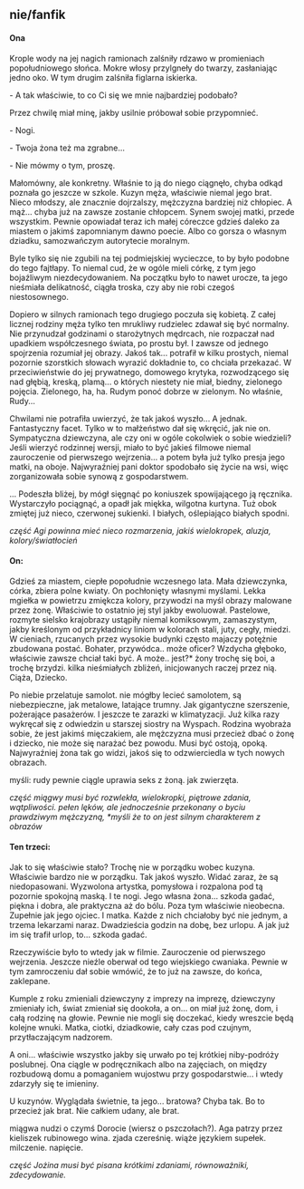 ## nie/fanfik

#### Ona

Krople wody na jej nagich ramionach zalśniły rdzawo w promieniach popołudniowego słońca. Mokre włosy przylgneły do twarzy, zasłaniając jedno oko. W tym drugim zalśniła figlarna iskierka.

\- A tak właściwie, to co Ci się we mnie najbardziej podobało?  

Przez chwilę miał minę, jakby usilnie próbował sobie przypomnieć.

\- Nogi.

\- Twoja żona też ma zgrabne...

\- Nie mówmy o tym, proszę.

Małomówny, ale konkretny. Właśnie to ją do niego ciągnęło, chyba odkąd poznała go jeszcze w szkole. Kuzyn męża, właściwie niemal jego brat. Nieco młodszy, ale znacznie dojrzalszy, mężczyzna bardziej niż chłopiec. A mąż... chyba już na zawsze zostanie chłopcem. Synem swojej matki, przede wszystkim. Pewnie opowiadał teraz ich małej córeczce gdzieś daleko za miastem o jakimś zapomnianym dawno poecie. Albo co gorsza o własnym dziadku, samozwańczym autorytecie moralnym. 

Byle tylko się nie zgubili na tej podmiejskiej wycieczce, to by było podobne do tego fajtłapy. To niemal cud, że w ogóle mieli córkę, z tym jego bojaźliwym niezdecydowaniem. Na początku było to nawet urocze, ta jego nieśmiała delikatność, ciągła troska, czy aby nie robi czegoś niestosownego. 

Dopiero w silnych ramionach tego drugiego poczuła się kobietą. Z całej licznej rodziny męża tylko ten mrukliwy rudzielec zdawał się być normalny. Nie przynudzał godzinami o starożytnych mędrcach, nie rozpaczał nad upadkiem współczesnego świata, po prostu był. I zawsze od jednego spojrzenia rozumiał jej obrazy. Jakoś tak... potrafił w kilku prostych, niemal pozornie szorstkich słowach wyrazić dokładnie to, co chciała przekazać. W przeciwieństwie do jej prywatnego, domowego krytyka, rozwodzącego się nad głębią, kreską, plamą... o których niestety nie miał, biedny, zielonego pojęcia. Zielonego, ha, ha. Rudym ponoć dobrze w zielonym. 
No właśnie, Rudy... 

Chwilami nie potrafiła uwierzyć, że tak jakoś wyszło... A jednak. Fantastyczny facet. Tylko w to małżeństwo dał się wkręcić, jak nie on. Sympatyczna dziewczyna, ale czy oni w ogóle cokolwiek o sobie wiedzieli? Jeśli wierzyć rodzinnej wersji, miało to być jakieś filmowe niemal zauroczenie od pierwszego wejrzenia... a potem była już tylko presja jego matki, na oboje. Najwyraźniej pani doktor spodobało się życie na wsi, więc zorganizowała sobie synową z gospodarstwem.

...
Podeszła bliżej, by mógł sięgnąć po koniuszek spowijającego ją ręcznika. Wystarczyło pociągnąć, a opadł jak miękka, wilgotna kurtyna. Tuż obok zmiętej już nieco, czerwonej sukienki. I białych, oślepiająco białych spodni.

_część Agi powinna mieć nieco rozmarzenia, jakiś wielokropek, aluzja, kolory/światłocień_

#### On: 

Gdzieś za miastem, ciepłe popołudnie wczesnego lata. Mała dziewczynka, córka, zbiera polne kwiaty. On pochłonięty własnymi myślami. Lekka mgiełka w powietrzu zmiękcza kolory, przywodzi na myśl obrazy malowane przez żonę. Właściwie to ostatnio jej styl jakby ewoluował. Pastelowe, rozmyte sielsko krajobrazy ustąpiły niemal komiksowym, zamaszystym, jakby kreślonym od przykładnicy liniom w kolorach stali, juty, cegły, miedzi. W cieniach, rzucanych przez wysokie budynki często majaczy potężnie zbudowana postać. Bohater, przywódca.. może oficer? Wzdycha głęboko, właściwie zawsze chciał taki być. A może.. jest?\* żony trochę się boi, a trochę brzydzi. kilka nieśmiałych zbliżeń, inicjowanych raczej przez nią. Ciąża, Dziecko. 

Po niebie przelatuje samolot. nie mógłby lecieć samolotem, są niebezpieczne, jak metalowe, latające trumny. Jak gigantyczne szerszenie, pożerające pasażerów. I jeszcze te zarazki w klimatyzacji. Już kilka razy wykręcał się z odwiedzin u starszej siostry na Wyspach. Rodzina wyobraża sobie, że jest jakimś mięczakiem, ale mężczyzna musi przecież dbać o żonę i dziecko, nie może się narażać bez powodu. Musi być ostoją, opoką. Najwyraźniej żona tak go widzi, jakoś się to odzwierciedla w tych nowych obrazach. 

myśli: rudy pewnie ciągle uprawia seks z żoną. jak zwierzęta.

_część miągwy musi być rozwlekła, wielokropki, piętrowe zdania, wątpliwości. pełen lęków, ale jednocześnie przekonany o byciu prawdziwym mężczyzną, \*myśli że to on jest silnym charakterem z obrazów_


#### Ten trzeci:

Jak to się właściwie stało? Trochę nie w porządku wobec kuzyna. Właściwie bardzo nie w porządku. Tak jakoś wyszło. Widać zaraz, że są niedopasowani. Wyzwolona artystka, pomysłowa i rozpalona pod tą pozornie spokojną maską. I te nogi. Jego własna żona... szkoda gadać, piękna i dobra, ale praktyczna aż do bólu. Poza tym właściwie nieobecna. Zupełnie jak jego ojciec. I matka. Każde z nich chciałoby być nie jednym, a trzema lekarzami naraz. Dwadzieścia godzin na dobę, bez urlopu. A jak już im się trafił urlop, to... szkoda gadać. 

Rzeczywiście było to wtedy jak w filmie. Zauroczenie od pierwszego wejrzenia. Jeszcze nieźle oberwał od tego wiejskiego cwaniaka. Pewnie w tym zamroczeniu dał sobie wmówić, że to już na zawsze, do końca, zaklepane. 

Kumple z roku zmieniali dziewczyny z imprezy na imprezę, dziewczyny zmieniały ich, świat zmieniał się dookoła, a on... on miał już żonę, dom, i całą rodzinę na głowie. Pewnie nie mogli się doczekać, kiedy wreszcie będą kolejne wnuki. Matka, ciotki, dziadkowie, cały czas pod czujnym, przytłaczającym nadzorem. 

A oni... właściwie wszystko jakby się urwało po tej krótkiej niby-podróży poslubnej. Ona ciągle w podręcznikach albo na zajęciach, on między rozbudową domu a pomaganiem wujostwu przy gospodarstwie... i wtedy zdarzyły się te imieniny. 

U kuzynów. Wyglądała świetnie, ta jego... bratowa? Chyba tak. Bo to przecież jak brat. Nie całkiem udany, ale brat.

miągwa nudzi o czymś Dorocie (wiersz o pszczołach?). Aga patrzy przez kieliszek rubinowego wina. zjada czereśnię. wiąże językiem supełek. milczenie. napięcie.

_część Jożina musi być pisana krótkimi zdaniami, równoważniki, zdecydowanie._
